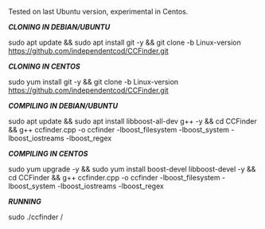 Tested on last Ubuntu version, experimental in Centos.


***CLONING IN DEBIAN/UBUNTU***

sudo apt update && sudo apt install git -y && git clone -b Linux-version https://github.com/independentcod/CCFinder.git

***CLONING IN CENTOS***

sudo yum install git -y && git clone -b Linux-version https://github.com/independentcod/CCFinder.git


***COMPILING IN DEBIAN/UBUNTU***

sudo apt update && sudo apt install libboost-all-dev g++ -y && cd CCFinder && g++ ccfinder.cpp -o ccfinder -lboost_filesystem -lboost_system -lboost_iostreams -lboost_regex

***COMPILING IN CENTOS***

sudo yum upgrade -y && sudo yum install boost-devel libboost-devel -y && cd CCFinder && g++ ccfinder.cpp -o ccfinder -lboost_filesystem -lboost_system -lboost_iostreams -lboost_regex


***RUNNING***

sudo ./ccfinder /


